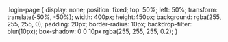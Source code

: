  .login-page {
            display: none;
            position: fixed;
            top: 50%;
            left: 50%;
            transform: translate(-50%, -50%);
            width: 400px;
            height:450px;
            background: rgba(255, 255, 255, 0);
            padding: 20px;
            border-radius: 10px;
            backdrop-filter: blur(10px);
            box-shadow: 0 0 10px rgba(255, 255, 255, 0.2);
        }

